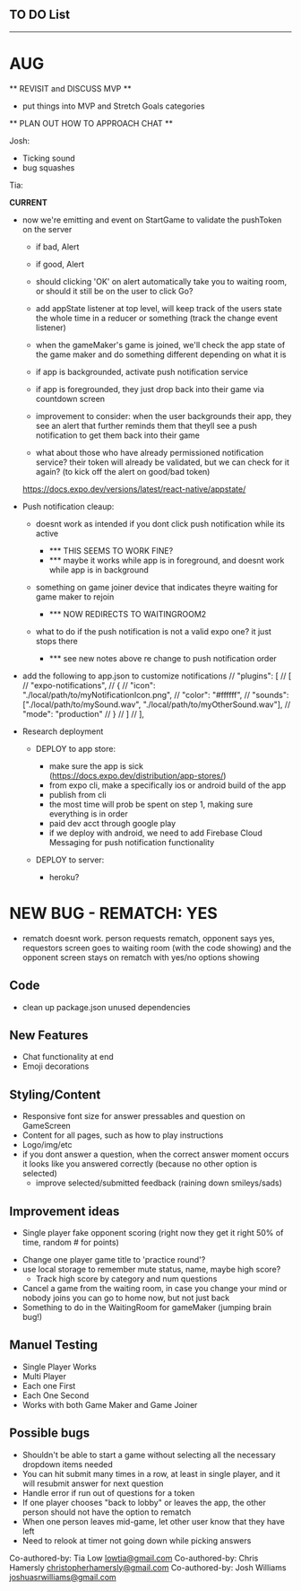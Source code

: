 ## TO DO List
***************************
# AUG

** REVISIT and DISCUSS MVP **
- put things into MVP and Stretch Goals categories

** PLAN OUT HOW TO APPROACH CHAT **


Josh:
- Ticking sound
- bug squashes

Tia:

**CURRENT**
- now we're emitting and event on StartGame to validate the pushToken on the server
  - if bad, Alert
  - if good, Alert
  - should clicking 'OK' on alert automatically take you to waiting room, or should it still be on the user to click Go?

  

  - add appState listener at top level, will keep track of the users state the whole time in a reducer or something (track the change event listener)
  - when the gameMaker's game is joined, we'll check the app state of the game maker and do something different depending on what it is
  - if app is backgrounded, activate push notification service
  - if app is foregrounded, they just drop back into their game via countdown screen

  - improvement to consider: when the user backgrounds their app, they see an alert that further reminds them that theyll see a push notification to get them back into their game
  - what about those who have already permissioned notification service? their token will already be validated, but we can check for it again? (to kick off the alert on good/bad token)

  https://docs.expo.dev/versions/latest/react-native/appstate/

- Push notification cleaup:
  - doesnt work as intended if you dont click push notification while its active 
    - *** THIS SEEMS TO WORK FINE?
    - *** maybe it works while app is in foreground, and doesnt work while app is in background

  - something on game joiner device that indicates theyre waiting for game maker to rejoin
    - *** NOW REDIRECTS TO WAITINGROOM2

  - what to do if the push notification is not a valid expo one? it just stops there
    - *** see new notes above re change to push notification order  

- add the following to app.json to customize notifications
    // "plugins": [
    //   [
    //     "expo-notifications",
    //     {
    //       "icon": "./local/path/to/myNotificationIcon.png",
    //       "color": "#ffffff",
    //       "sounds": ["./local/path/to/mySound.wav", "./local/path/to/myOtherSound.wav"],
    //       "mode": "production"
    //     }
    //   ]
    // ],

- Research deployment 
  - DEPLOY to app store:
    - make sure the app is sick (https://docs.expo.dev/distribution/app-stores/)
    - from expo cli, make a specifically ios or android build of the app
    - publish from cli
    - the most time will prob be spent on step 1, making sure everything is in order
    - paid dev acct through google play
    - if we deploy with android, we need to add Firebase Cloud Messaging for push notification functionality

  - DEPLOY to server:
    - heroku?

# NEW BUG - REMATCH: YES
- rematch doesnt work. person requests rematch, opponent says yes, requestors screen goes to waiting room (with the code showing) and the opponent screen stays on rematch with yes/no options showing



## Code
- clean up package.json unused dependencies

## New Features
* Chat functionality at end
* Emoji decorations 

## Styling/Content
- Responsive font size for answer pressables and question on GameScreen
- Content for all pages, such as how to play instructions 
- Logo/img/etc
- if you dont answer a question, when the correct answer moment occurs it looks like you answered correctly (because no other option is selected)
  - improve selected/submitted feedback (raining down smileys/sads)

## Improvement ideas
* Single player fake opponent scoring (right now they get it right 50% of time, random # for points)
- Change one player game title to 'practice round'?
- use local storage to remember mute status, name, maybe high score? 
  - Track high score by category and num questions
- Cancel a game from the waiting room, in case you change your mind or nobody joins you can go to home now, but not just back
- Something to do in the WaitingRoom for gameMaker (jumping brain bug!)

## Manuel Testing
- Single Player Works
- Multi Player
- Each one First
- Each One Second
- Works with both Game Maker and Game Joiner 

## Possible bugs
- Shouldn't be able to start a game without selecting all the necessary dropdown items needed
- You can hit submit many times in a row, at least in single player, and it will resubmit answer for next question
- Handle error if run out of questions for a token
- If one player chooses "back to lobby" or leaves the app, the other person should not have the option to rematch
- When one person leaves mid-game, let other user know that they have left
- Need to relook at timer not going down while picking answers









Co-authored-by: Tia Low <lowtia@gmail.com>
Co-authored-by: Chris Hamersly <christopherhamersly@gmail.com>
Co-authored-by: Josh Williams <joshuasrwilliams@gmail.com>
